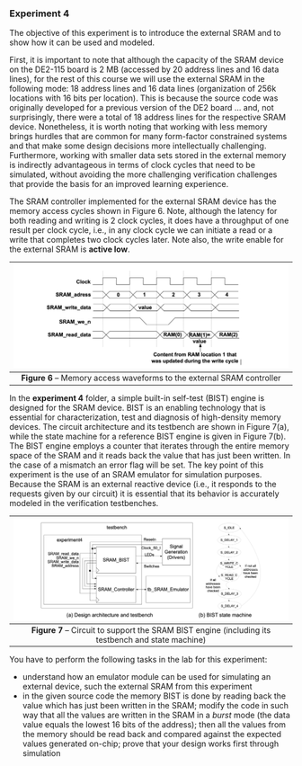 ### Experiment 4

The objective of this experiment is to introduce the external SRAM and to show how it can be used and modeled.

First, it is important to note that although the capacity of the SRAM device on the DE2-115 board is 2 MB (accessed by 20 address lines and 16 data lines), for the rest of this course we will use the external SRAM in the following mode: 18 address lines and 16 data lines (organization of 256k locations with 16 bits per location). This is because the source code was originally developed for a previous version of the DE2 board … and, not surprisingly, there were a total of 18 address lines for the respective SRAM device. Nonetheless, it is worth noting that working with less memory brings hurdles that are common for many form-factor constrained systems and that make some design decisions more intellectually challenging.  Furthermore, working with smaller data sets stored in the external memory is indirectly advantageous in terms of clock cycles that need to be simulated, without avoiding the more challenging verification challenges that provide the basis for an improved learning experience.

The SRAM controller implemented for the external SRAM device has the memory access cycles shown in Figure 6. Note, although the latency for both reading and writing is 2 clock cycles, it does have a throughput of one result per clock cycle, i.e., in any clock cycle we can initiate a read or a write that completes two clock cycles later. Note also, the write enable for the external SRAM is **active low**.

| ![](SRAM-waves.png) |
|:--:|
|**Figure 6** – Memory access waveforms to the external SRAM controller|
<a name="SRAM-waves"></a>

In the __experiment 4__ folder, a simple built-in self-test (BIST) engine is designed for the SRAM device. BIST is an enabling technology that is essential for characterization, test and diagnosis of high-density memory devices. The circuit architecture and its testbench are shown in Figure 7(a), while the state machine for a reference BIST engine is given in Figure 7(b). The BIST engine employs a counter that iterates through the entire memory space of the SRAM and it reads back the value that has just been written. In the case of a mismatch an error flag will be set. The key point of this experiment is the use of an SRAM emulator for simulation purposes. Because the SRAM is an external reactive device (i.e., it responds to the requests given by our circuit) it is essential that its behavior is accurately modeled in the verification testbenches.

| ![](BIST-engine.png) |
|:--:|
|**Figure 7** – Circuit to support the SRAM BIST engine (including its testbench and state machine)|
<a name="BIST-engine"></a>
 
You have to perform the following tasks in the lab for this experiment:

* understand how an emulator module can be used for simulating an external device, such the external SRAM from this experiment
* in the given source code the memory BIST is done by reading back the value which has just been  written in the SRAM; modify the code in such way that all the values are written in the SRAM in a _burst_ mode (the data value equals the lowest 16 bits of the address); then all the values from the memory should be read back and compared against the expected values generated on-chip; prove that your design works first through simulation
